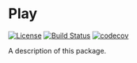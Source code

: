 # Play

[![License](http://img.shields.io/badge/license-MIT-green.svg?style=flat)](https://github.com/douglastaquary/play/blob/master/LICENSE)
[![Build Status](https://img.shields.io/travis/douglastaquary/play/master.svg?style=flat)](https://travis-ci.org/douglastaquary/play)
[![codecov](https://codecov.io/gh/douglastaquary/play/branch/master/graph/badge.svg)](https://codecov.io/gh/douglastaquary/play)

A description of this package.
